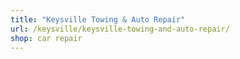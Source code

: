 ```yaml
---
title: "Keysville Towing & Auto Repair"
url: /keysville/keysville-towing-and-auto-repair/
shop: car repair
---
```

